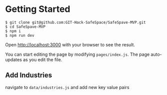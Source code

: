 # Getting Started
```
$ git clone git@github.com:GIT-Hack-SafeSpace/SafeSpave-MVP.git
$ cd SafeSpave-MVP
$ npm i
$ npm run dev
```

Open [http://localhost:3000](http://localhost:3000) with your browser to see the result.

You can start editing the page by modifying `pages/index.js`. The page auto-updates as you edit the file.

## Add Industries
navigate to `data/industries.js` and add new key value pairs
